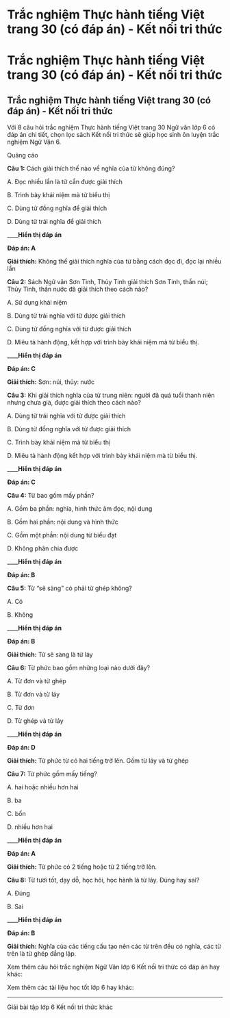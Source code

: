 # Trắc nghiệm Thực hành tiếng Việt trang 30 (có đáp án) - Kết nối tri thức

# Trắc nghiệm Thực hành tiếng Việt trang 30 (có đáp án) - Kết nối tri thức

## Trắc nghiệm Thực hành tiếng Việt trang 30 (có đáp án) - Kết nối tri thức

Với 8 câu hỏi trắc nghiệm Thực hành tiếng Việt trang 30 Ngữ văn lớp 6 có đáp án chi tiết, chọn lọc sách Kết nối tri thức sẽ giúp học sinh ôn luyện trắc nghiệm Ngữ Văn 6.

Quảng cáo

**Câu 1:** Cách giải thích thế nào về nghĩa của từ không đúng?

A. Đọc nhiều lần là từ cần được giải thích

B. Trình bày khái niệm mà từ biểu thị

C. Dùng từ đồng nghĩa để giải thích

D. Dùng từ trái nghĩa để giải thích

____**Hiển thị đáp án**

**Đáp án: A**

**Giải thích:** Không thể giải thích nghĩa của từ bằng cách đọc đi, đọc lại nhiều lần

**Câu 2:** Sách Ngữ văn Sơn Tinh, Thủy Tinh giải thích Sơn Tinh, thần núi; Thủy Tinh, thần nước đã giải thích theo cách nào? 

A. Sử dụng khái niệm

B. Dùng từ trái nghĩa với từ được giải thích

C. Dùng từ đồng nghĩa với từ được giải thích

D. Miêu tả hành động, kết hợp với trình bày khái niệm mà từ biểu thị.

____**Hiển thị đáp án**

**Đáp án: C**

**Giải thích:** Sơn: núi, thủy: nước

**Câu 3:** Khi giải thích nghĩa của từ trung niên: người đã quá tuổi thanh niên nhưng chưa già, được giải thích theo cách nào? 

A. Dùng từ trái nghĩa với từ được giải thích

B. Dùng từ đồng nghĩa với từ được giải thích

C. Trình bày khái niệm mà từ biểu thị

D. Miêu tả hành động kết hợp với trình bày khái niệm mà từ biểu thị.

____**Hiển thị đáp án**

**Đáp án: C**

**Câu 4:** Từ bao gồm mấy phần?

A. Gồm ba phần: nghĩa, hình thức âm đọc, nội dung

B. Gồm hai phần: nội dung và hình thức

C. Gồm một phần: nội dung từ biểu đạt

D. Không phân chia được

____**Hiển thị đáp án**

**Đáp án: B**

**Câu 5:** Từ “sẽ sàng” có phải từ ghép không?

A. Có

B. Không

____**Hiển thị đáp án**

**Đáp án: B**

**Giải thích:** Từ sẽ sàng là từ láy

**Câu 6:** Từ phức bao gồm những loại nào dưới đây?

A. Từ đơn và từ ghép

B. Từ đơn và từ láy

C. Từ đơn

D. Từ ghép và từ láy

____**Hiển thị đáp án**

**Đáp án: D**

**Giải thích:** Từ phức từ có hai tiếng trở lên. Gồm từ láy và từ ghép

**Câu 7:** Từ phức gồm mấy tiếng?

A. hai hoặc nhiều hơn hai

B. ba

C. bốn

D. nhiều hơn hai

____**Hiển thị đáp án**

**Đáp án: A**

**Giải thích:** Từ phức có 2 tiếng hoặc từ 2 tiếng trở lên.

**Câu 8:** Từ tươi tốt, dạy dỗ, học hỏi, học hành là từ láy. Đúng hay sai?

A. Đúng

B. Sai

____**Hiển thị đáp án**

**Đáp án: B**

**Giải thích:** Nghĩa của các tiếng cấu tạo nên các từ trên đều có nghĩa, các từ trên là từ ghép đẳng lập.

Xem thêm câu hỏi trắc nghiệm Ngữ Văn lớp 6 Kết nối tri thức có đáp án hay khác:

Xem thêm các tài liệu học tốt lớp 6 hay khác:

* * *

Giải bài tập lớp 6 Kết nối tri thức khác
